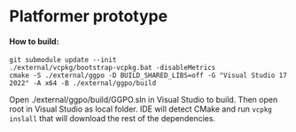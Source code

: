 # Platformer prototype
#### How to build:
```.env
git submodule update --init
./external/vcpkg/bootstrap-vcpkg.bat -disableMetrics
cmake -S ./external/ggpo -D BUILD_SHARED_LIBS=off -G "Visual Studio 17 2022" -A x64 -B ./external/ggpo/build
```
Open ./external/ggpo/build/GGPO.sln in Visual Studio to build.
Then open root in Visual Studio as local folder. IDE will detect CMake and run `vcpkg inslall` that will download the rest of the dependencies.